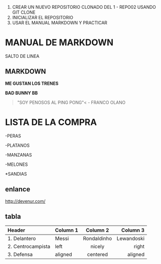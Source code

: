 1) CREAR UN NUEVO REPOSITORIO CLONADO DEL 1 - REPO02 USANDO GIT CLONE
2) INICIALIZAR EL REPOSITORIO
3) USAR EL MANUAL MARKDOWN Y PRACTICAR


# MANUAL DE MARKDOWN

SALTO DE LINEA

## MARKDOWN <!--DAVID BERNAL SEXY-->

**ME GUSTAN LOS TRENES**

__BAD BUNNY BB__

>"SOY PENOSOS AL PING PONG"< - FRANCO OLANO


# LISTA DE LA COMPRA
-PERAS

-PLATANOS

-MANZANAS

-MELONES

*SANDIAS

## enlance

<http://devenur.com/>


## tabla

|Header |Column 1 | Column 2 | Column 3  |
|:--- |:---- |:----:| ----:|
|1. Delantero| Messi | Rondaldinho | Lewandoski  |
|2. Centrocampista| left | nicely | right  |
|3. Defensa| aligned | centered | aligned  |




